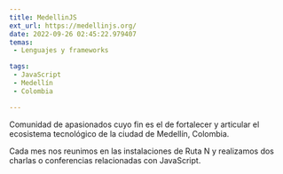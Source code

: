 ```yaml
---
title: MedellinJS
ext_url: https://medellinjs.org/
date: 2022-09-26 02:45:22.979407
temas:
 - Lenguajes y frameworks

tags:
 - JavaScript
 - Medellín
 - Colombia

---
```


Comunidad de apasionados cuyo fin es el de fortalecer y articular el ecosistema tecnológico de la ciudad de Medellín, Colombia.

Cada mes nos reunimos en las instalaciones de Ruta N y realizamos dos charlas o conferencias relacionadas con JavaScript.

    
